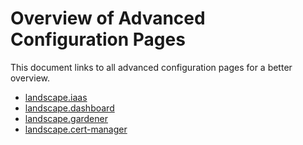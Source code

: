 # Overview of Advanced Configuration Pages

This document links to all advanced configuration pages for a better overview.

- [landscape.iaas](iaas.md)
- [landscape.dashboard](dashboard.md)
- [landscape.gardener](gardener.md)
- [landscape.cert-manager](cert-manager.md)
